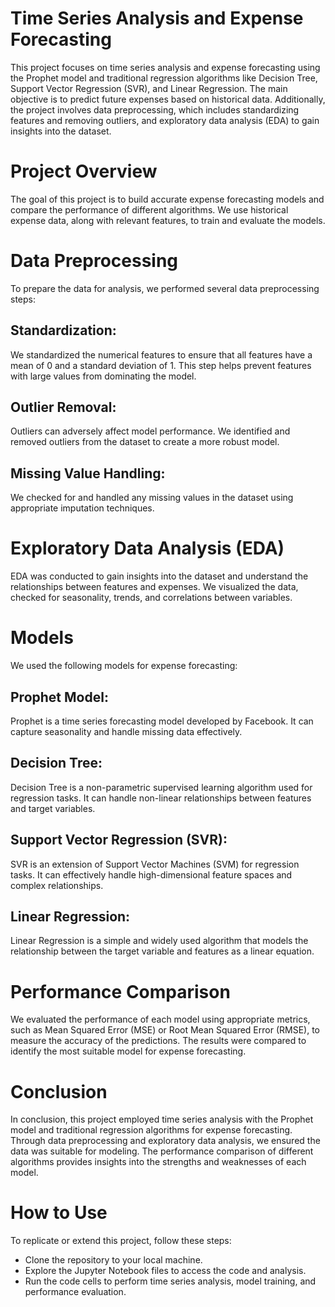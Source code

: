 # Time Series Analysis and Expense Forecasting
This project focuses on time series analysis and expense forecasting using the Prophet model and traditional regression algorithms like Decision Tree, Support Vector Regression (SVR), and Linear Regression. The main objective is to predict future expenses based on historical data. Additionally, the project involves data preprocessing, which includes standardizing features and removing outliers, and exploratory data analysis (EDA) to gain insights into the dataset.

# Project Overview
The goal of this project is to build accurate expense forecasting models and compare the performance of different algorithms. We use historical expense data, along with relevant features, to train and evaluate the models.

# Data Preprocessing
To prepare the data for analysis, we performed several data preprocessing steps:

## Standardization: 
We standardized the numerical features to ensure that all features have a mean of 0 and a standard deviation of 1. This step helps prevent features with large values from dominating the model.

## Outlier Removal: 
Outliers can adversely affect model performance. We identified and removed outliers from the dataset to create a more robust model.

## Missing Value Handling: 
We checked for and handled any missing values in the dataset using appropriate imputation techniques.

# Exploratory Data Analysis (EDA)
EDA was conducted to gain insights into the dataset and understand the relationships between features and expenses. We visualized the data, checked for seasonality, trends, and correlations between variables.

# Models
We used the following models for expense forecasting:

## Prophet Model: 
Prophet is a time series forecasting model developed by Facebook. It can capture seasonality and handle missing data effectively.

## Decision Tree: 
Decision Tree is a non-parametric supervised learning algorithm used for regression tasks. It can handle non-linear relationships between features and target variables.

## Support Vector Regression (SVR): 
SVR is an extension of Support Vector Machines (SVM) for regression tasks. It can effectively handle high-dimensional feature spaces and complex relationships.

## Linear Regression: 
Linear Regression is a simple and widely used algorithm that models the relationship between the target variable and features as a linear equation.

# Performance Comparison
We evaluated the performance of each model using appropriate metrics, such as Mean Squared Error (MSE) or Root Mean Squared Error (RMSE), to measure the accuracy of the predictions. The results were compared to identify the most suitable model for expense forecasting.

# Conclusion
In conclusion, this project employed time series analysis with the Prophet model and traditional regression algorithms for expense forecasting. Through data preprocessing and exploratory data analysis, we ensured the data was suitable for modeling. The performance comparison of different algorithms provides insights into the strengths and weaknesses of each model.

# How to Use
To replicate or extend this project, follow these steps:

* Clone the repository to your local machine.
* Explore the Jupyter Notebook files to access the code and analysis.
* Run the code cells to perform time series analysis, model training, and performance evaluation.
